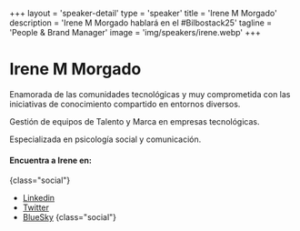 +++
layout = 'speaker-detail'
type = 'speaker'
title = 'Irene M Morgado'
description = 'Irene M Morgado hablará en el #Bilbostack25'
tagline = 'People & Brand Manager'
image = 'img/speakers/irene.webp'
+++

# Irene M Morgado

Enamorada de las comunidades tecnológicas y muy comprometida con las iniciativas de conocimiento compartido en entornos diversos.

Gestión de equipos de Talento y Marca en empresas tecnológicas.

Especializada en psicología social y comunicación.

#### Encuentra a Irene en:

{class="social"}

- [Linkedin](https://www.linkedin.com/in/irenemmorgado/)
- [Twitter](https://x.com/IrnMM)
- [BlueSky](https://bsky.app/profile/irnmm.bsky.social)
  {class="social"}
